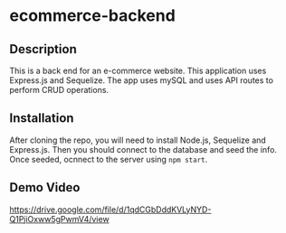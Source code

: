 # ecommerce-backend

## Description
This is a back end for an e-commerce website. This application uses Express.js and Sequelize. The app uses mySQL and uses API routes to perform CRUD operations.

## Installation
After cloning the repo, you will need to install Node.js, Sequelize and Express.js. Then you should connect to the database and seed the info. Once seeded, ocnnect to the server using `npm start`.

## Demo Video 
https://drive.google.com/file/d/1qdCGbDddKVLyNYD-Q1PjiOxww5gPwmV4/view
